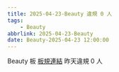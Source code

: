 ```yaml
---
title: 2025-04-23-Beauty 違規 0 人
tags:
    - Beauty
abbrlink: 2025-04-23-Beauty
date: Beauty-2025-04-23 12:00:00
---
```

Beauty 板 [板規連結](https://www.ptt.cc/bbs/Beauty/M.1630069980.A.84B.html)
昨天違規 0 人
